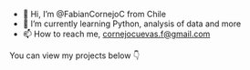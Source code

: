 - 👋 Hi, I’m @FabianCornejoC from Chile
- 🌱 I’m currently learning Python, analysis of data and more
- 📫 How to reach me, cornejocuevas.f@gmail.com

You can view my projects below 👇


